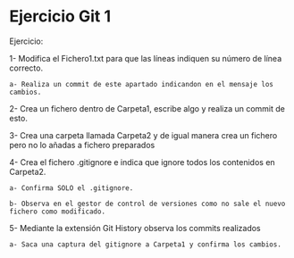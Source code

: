 # Ejercicio Git 1

Ejercicio:

1- Modifica el Fichero1.txt para que las líneas indiquen su número de línea correcto.

    a- Realiza un commit de este apartado indicandon en el mensaje los cambios.

2- Crea un fichero dentro de Carpeta1, escribe algo y realiza un commit de esto.

3- Crea una carpeta llamada Carpeta2 y de igual manera crea un fichero pero no lo añadas a fichero preparados 

4- Crea el fichero .gitignore e indica que ignore todos los contenidos en Carpeta2.

    a- Confirma SOLO el .gitignore.

    b- Observa en el gestor de control de versiones como no sale el nuevo fichero como modificado.
    
5- Mediante la extensión Git History observa los commits realizados

    a- Saca una captura del gitignore a Carpeta1 y confirma los cambios.






